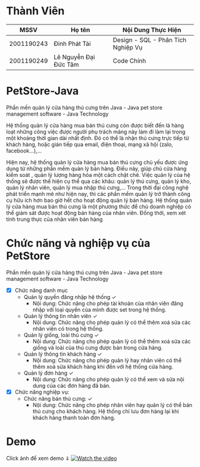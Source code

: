 # Thành Viên
| MSSV          | Họ tên                   | Nội Dung Thực Hiện                              |
|---------------|--------------------------|-------------------------------------------------|
| 2001190243    | Đinh Phát Tài            | Design - SQL - Phân Tích Nghiệp Vụ              |
| 2001190249    | Lê Nguyễn Đại Đức Tâm    | Code Chính                                      |

# PetStore-Java
Phần mền quản lý cửa hàng thú cưng trên Java - Java pet store management software - Java Technology

Hệ thống quản lý cửa hàng mua bán thú cưng còn được biết đến là hàng loạt những công việc được người phụ trách mảng này làm đi làm lại trong một khoảng thời gian dài nhất định. Đó có thể là nhận thú cưng trực tiếp từ khách hàng, hoặc gián tiếp qua email, điện thoại, mạng xã hội (zalo, facebook…),…

Hiện nay, hệ thống quản lý cửa hàng mua bán thú cưng chủ yếu được ứng dụng từ những phần mềm quản lý bán hàng. Điều này, giúp chủ cửa hàng kiểm soát , quản lý lượng hàng hóa một cách chặt chẽ. Việc quản lý của hệ thống sẽ được thể hiện cụ thể qua các khâu: quản lý thú cưng, quản lý kho, quản lý nhân viên, quản lý mua nhập thú cưng,…
Trong thời đại công nghệ phát triển mạnh mẽ như hiện nay, thì các phần mềm quản lý trở thành công cụ hữu ích hơn bao giờ hết cho hoạt động quản lý bán hàng.
Hệ thống quản lý cửa hàng mua bán thú cưng là một phương thức để chủ doanh nghiệp có thể giám sát được hoạt động bán hàng của nhân viên. Đồng thời, xem xét tính trung thực của nhân viên bán hàng

# Chức năng và nghiệp vụ của PetStore
Phần mền quản lý cửa hàng thú cưng trên Java - Java pet store management software - Java Technology
- [x] Chức năng danh mục
  - Quản lý quyền đăng nhập hệ thống ✓
    - Nội dụng: Chức năng cho phép tài khoản của nhân viên đăng nhập với loại quyền của mình được set trong hệ thống.
  - Quản lý thông tin nhân viên ✓
    - Nội dung: Chức năng cho phép quản lý có thể thêm xoá sửa các nhân viên có trong hệ thống.
  - Quản lý giống, loài thú cưng ✓
    - Nội dung: Chức năng cho phép quản lý có thể thêm xoá sửa các giống và loài của thú cưng được bán trong cửa hàng.
  - Quản lý thông tin khách hàng ✓
    - Nội dung: Chức năng cho phép quản lý hay nhân viên có thể thêm xoá sửa khách hàng khi đến với hệ thống cửa hàng.
  - Quản lý đơn hàng ✓
    - Nội dung: Chức năng cho phép quản lý có thể xem và sửa nội dung của các đơn hàng đã bán.
- [x] Chức năng nghiệp vụ:
  - Chức năng bán thú cưng: ✓
    - Nội dung: Chức năng cho phép nhân viên hay quản lý có thể bán thú cưng cho khách hàng. Hệ thống chỉ lưu đơn hàng lại khi khách hàng thanh toán đơn hàng.

#  Demo
Click ảnh để xem demo ⇓
[![Watch the video](https://user-images.githubusercontent.com/83421255/174767166-2bd7f67c-477a-4007-91df-61fc00e1f64b.png)](https://firebasestorage.googleapis.com/v0/b/qlvideoimage.appspot.com/o/VideoDemoJava.mp4?alt=media&token=482ea204-8757-4a05-ada3-5b879ca97a6e)
